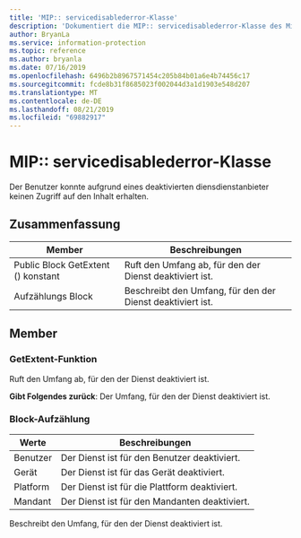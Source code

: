 ```yaml
---
title: 'MIP:: servicedisablederror-Klasse'
description: 'Dokumentiert die MIP:: servicedisablederror-Klasse des Microsoft Information Protection (MIP) SDK.'
author: BryanLa
ms.service: information-protection
ms.topic: reference
ms.author: bryanla
ms.date: 07/16/2019
ms.openlocfilehash: 6496b2b8967571454c205b84b01a6e4b74456c17
ms.sourcegitcommit: fcde8b31f8685023f002044d3a1d1903e548d207
ms.translationtype: MT
ms.contentlocale: de-DE
ms.lasthandoff: 08/21/2019
ms.locfileid: "69882917"
---
```

# <a name="class-mipservicedisablederror"></a>MIP:: servicedisablederror-Klasse 
Der Benutzer konnte aufgrund eines deaktivierten diensdienstanbieter keinen Zugriff auf den Inhalt erhalten.
  
## <a name="summary"></a>Zusammenfassung
 Member                        | Beschreibungen                                
--------------------------------|---------------------------------------------
Public Block GetExtent () konstant  |  Ruft den Umfang ab, für den der Dienst deaktiviert ist.
Aufzählungs Block  |  Beschreibt den Umfang, für den der Dienst deaktiviert ist.
  
## <a name="members"></a>Member
  
### <a name="getextent-function"></a>GetExtent-Funktion
Ruft den Umfang ab, für den der Dienst deaktiviert ist.

  
**Gibt Folgendes zurück**: Der Umfang, für den der Dienst deaktiviert ist.
  
### <a name="extent-enum"></a>Block-Aufzählung
 Werte                         | Beschreibungen                                
--------------------------------|---------------------------------------------
Benutzer            | Der Dienst ist für den Benutzer deaktiviert.
Gerät            | Der Dienst ist für das Gerät deaktiviert.
Platform            | Der Dienst ist für die Plattform deaktiviert.
Mandant            | Der Dienst ist für den Mandanten deaktiviert.
Beschreibt den Umfang, für den der Dienst deaktiviert ist.